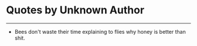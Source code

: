 # Quotes by Unknown Author

---

- Bees don't waste their time explaining to flies why honey is better than shit.
